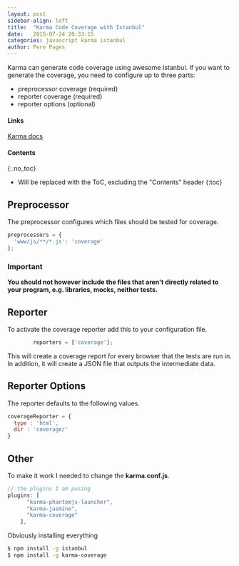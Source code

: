 ```yaml
---
layout: post
sidebar-align: left
title:  "Karma Code Coverage with Istanbul"
date:   2015-07-24 20:33:15
categories: javascript karma istanbul
author: Pere Pages
---
```


Karma can generate code coverage using awesome Istanbul. If you want to generate the coverage, you need to configure up to three parts:

* preprocessor coverage (required)
* reporter coverage (required)
* reporter options (optional)

#### Links

[Karma docs](http://karma-runner.github.io/0.8/config/coverage.html)


#### Contents
{:.no_toc}

* Will be replaced with the ToC, excluding the "Contents" header
{:toc}

## Preprocessor

The preprocessor configures which files should be tested for coverage.

```javascript
preprocessors = {
  'www/js/**/*.js': 'coverage'
};
```

### Important

**You should not however include the files that aren't directly related to your program, e.g. libraries, mocks, neither tests.**

## Reporter

To activate the coverage reporter add this to your configuration file.

```javascript
        reporters = ['coverage'];
```

This will create a coverage report for every browser that the tests are run in. In addition, it will create a JSON file that outputs the intermediate data.

## Reporter Options

The reporter defaults to the following values.

```javascript
coverageReporter = {
  type : 'html',
  dir : 'coverage/'
}
```

## Other

To make it work I needed to change the **karma.conf.js**.

```javascript
// the plugins I am pusing
plugins: [
      "karma-phantomjs-launcher",
      "karma-jasmine",
      "karma-coverage"
    ],
```

Obviously installing everything

```bash
$ npm install -g istanbul
$ npm install -g karma-coverage
```